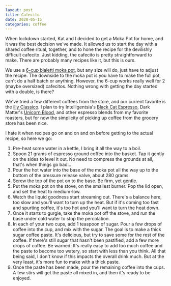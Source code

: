 ```yaml
---
layout: post
title: Cafecito
date: 2020-05-15
categories: coffee
---
```


When lockdown started, Kat and I decided to get a Moka Pot for home, and it was
the best decision we've made. It allowed us to start the day with a shared coffee ritual,
together, and to hone the recipe for the devilishly difficult cafecito. Just
kidding, the cafecito is pretty straightforward to make. There are probably many
recipes like it, but this is ours.

We use a [6-cup bialetti moka pot][the_pot], but any size will do, just have to
adjust the recipe. The downside to the moka pot is you have to make the full
pot, can't do a half batch or anything. However, the 6-cup works really well for
2 (maybe oversized) cafecitos. Nothing wrong with getting the day started with a
double, is there?

We've tried a few different coffees from the store, and our current favorite is
the [illy Classico][illy_classico]. I plan to try Intelligentsia's [Black Cat
Espresso][black_cat], Dark Matter's [Unicorn Blood][unicorn_blood], and other
espresso blends from my favorite roasters, but for now the simplicity of picking
up coffee from the grocery store has been nice.

I hate it when recipes go on and on and on before getting to the actual recipe,
so here we go:

1. Pre-heat some water in a kettle, I bring it all the way to a boil.
2. Spoon 21 grams of espresso ground coffee into the basket. Tap it gently on
   the sides to level it out. No need to compress the grounds at all, that's
when things go bad...
3. Pour the hot water into the base of the moka pot all the way up to the bottom
   of the pressure release valve, about 280 grams.
4. Screw the top of the pot on to the base. Be firm, yet gentle.
5. Put the moka pot on the stove, on the smallest burner. Pop the lid open, and
   set the heat to medium-low.
6. Watch the liquid goodness start streaming out. There's a balance here, too
   slow and you'll want to turn up the heat. But if it's coming too fast and
spurting coffee, it's too hot and you'll want to turn the heat down.
7. Once it starts to gurgle, take the moka pot off the stove, and run the base
   under cold water to stop the percolation.
8. In each of your two cups, add 1 teaspoon of sugar. Pour a few drops of coffee
   into the cup, and mix with the sugar. The goal is to make a thick sugar
coffee paste. It's delicious, but try to save some for the rest of the coffee.
If there's still sugar that hasn't been pastified, add a few more drops of
coffee. Be warned: It's really easy to add too much coffee and the paste to become too
watery, so start with less than you think. All that being said, I don't know if
this impacts the overall drink much. But at the very least, it's more fun to
make with a thick paste.
9. Once the paste has been made, pour the remaining coffee into the cups. A few
   stirs will get the paste all mixed in, and then it's ready to be enjoyed.



[the_pot]: https://www.bialetti.us/coffee/stovetop/moka-express-c-1_7_22.html
[illy_classico]: https://www.illy.com/en-us/shop/coffee/ground-coffee/ground-espresso-coffee-medium-roast-classico/8842ST.html?cgid=57513
[black_cat]: https://www.intelligentsiacoffee.com/black-cat-classic-espresso
[unicorn_blood]: https://www.darkmattercoffee.com/products/unicorn-blood-espresso-blend
